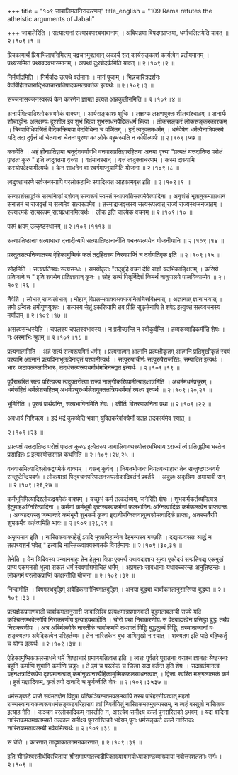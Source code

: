 +++
title = "१०९ जाबालिमतनिराकरणम्"
title_english = "109 Rama refutes the atheistic arguments of Jabali"

+++
जाबालेरिति । सत्यात्मनां सत्यप्रवणस्वभावानाम् । अविपन्नया विपदमप्राप्तया, धर्माचलितयेति यावत्  ॥  २।१०९।१  ॥   

  

प्रियकामार्थं प्रियाभिलाषनिमित्तम् यद्वचनमुक्तवान् अकार्यं सत् कार्यसङ्काशं कार्यत्वेन प्रतीयमानम् । पथ्यसम्मितं पथ्यवदवभासमानम् । अपथ्यं दुःखोदर्कमिति यावत्  ॥  २।१०९।२  ॥   

  

निर्मर्यादमिति । निर्मर्यादः उत्पथे वर्तमानः । मानं पूजाम् । भिन्नचारित्रदर्शनः वेदविहिताचाराद्भिन्नाचारप्रतिपादकमतप्रवर्तक इत्यर्थः  ॥  २।१०९।३  ॥   

  

सज्जनासज्जनस्वरूपं केन कारणेन ज्ञायत इत्यत आहकुलीनमिति  ॥  २।१०९।४  ॥   

  

अनार्यमित्यादिश्लोकत्रयमेकं वाक्यम् । आर्यसङ्काशः शुचिः । लक्षण्यः लक्षणयुक्तः शीलवांश्चाहम् । अनार्यः शौचाद्धीनः अलक्षण्यः दुश्शील इव शुभं हित्वा शुभसाधनवैदिकधर्मं हित्वा । लोकसङ्करं लोकसङ्करकारकम् । क्रियाविधिवर्जितं वैदिकक्रियया वेदविधिना च वर्जितम् । इदं त्वदुक्तमधर्मम् । धर्मवेषेण धर्मत्वेनाभिपत्स्ये यदि तदा दुर्वृत्तं मां चेतयानः चेतनः पुरुषः कः लोके बहुमंस्यति न कोपीत्यर्थः  ॥  २।१०९।५७  ॥   

  

कस्येति । अहं हीनप्रतिज्ञया चतुर्दशवर्षावधि वनवासप्रतिज्ञारहितया अनया वृत्त्या "प्रत्यक्षं यत्तदातिष्ठ परोक्षं पृष्ठतः कुरु " इति त्वदुक्तया वृत्त्या । वर्तमानस्सन् । वृत्तं त्वदुक्ताचरणम् । कस्य दास्यामि कस्योपदेक्ष्यामीत्यर्थः । केन साधनेन वा स्वर्गमाप्नुयामिति योजना  ॥  २।१०९।८  ॥   

  

त्वदुक्ताचरणे सर्वजनस्यापि परलोकहानिः स्यादित्यत आहकामवृत्त इति  ॥  २।१०९।९  ॥   

  

सत्यप्रशंसापूर्वकं सत्यनिष्ठां दर्शयन् सत्यरूपं स्वमतं स्थापयतिसत्यमेवेत्यादिना । अनृशंसं भूतानुकम्पाप्रधानं सनातनं च राजवृत्तं च सत्यमेव सत्यरूपमेव । तस्माद्राजवृत्तस्य सत्यरूपत्वात् राज्यं राज्यस्थजनजातम् । सत्यात्मकं सत्यरूपम् सत्यप्रधानमित्यर्थः । लोक इति जात्येक वचनम्  ॥  २।१०९।१०  ॥   

  

परमं क्षयम् उत्कृष्टस्थानम्  ॥  २।१०९।१११३  ॥   

  

सत्यप्रतिष्ठानाः सत्याधाराः दत्तादीन्यपि सत्यप्रतिष्ठानानीति वचनव्यत्ययेन योजनीयानि  ॥  २।१०९।१४  ॥   

  

प्रस्तुतसत्यनिष्णातस्य ऐहिकामुष्मिकं फलं तद्रहितस्य निरयप्राप्तिं च दर्शयतिएक इति  ॥  २।१०९।१५  ॥   

  

सोहमिति । सत्यप्रतिश्रवः सत्यसन्धः । समयीकृतः "तद्ब्रूहि वचनं देवि राज्ञो यदभिकाङ्क्षितम् । करिष्ये प्रतिजाने च " इति शपथेन प्रतिज्ञावान् कृतः । सोहं सत्यं पितृर्निदेशं किमर्थं नानुपालये पालयिष्याम्येव  ॥  २।१०९।१६  ॥   

  

नैवेति । लोभात् राज्यलोभात् । मोहान् विप्रलम्भवाक्यश्रवणजनितचित्तविभ्रमात् । अज्ञानात् ज्ञानाभावात् । तमो ऽन्वितः तमोगुणयुक्तः । सत्यस्य सेतुं ऽकरिष्यामि तव प्रीतिं सुकृतेनापि ते शपेऽ इत्युक्त सत्यवचनस्य मर्यादाम्  ॥  २।१०९।१७  ॥   

  

असत्यसन्धस्येति । चपलस्य चपलस्वभावस्य । न प्रतीच्छन्ति न स्वीकुर्वन्ति । हव्यकव्यादिकर्मीति शेषः । नः अस्माभिः श्रुतम्  ॥  २।१०९।१८  ॥   

  

प्रत्यगात्ममिति । अहं सत्यं सत्यरूपमिमं धर्मम् । प्रत्यगात्मम् आत्मनि प्रत्यक्षीकृतम् आत्मनि प्रतिमुखीकृतं स्वयं पश्यामि आत्मानं प्रत्यविनाभूतत्वेनावृतं पश्यामीत्यर्थः । सत्पुरुषाचीर्णः सत्पुरुषैराजरितः, सम्पादित इत्यर्थः । भारः जटावल्कलादिभारः, तदर्थसत्यरूपधर्मार्थमभिनन्द्यत इत्यर्थः  ॥  २।१०९।१९  ॥   

  

पूर्वैराचरितं सत्यं परित्यज्य त्वदुक्तरीत्या राज्यं नाङ्गीकरिष्यामीत्याहक्षात्रमिति । अधर्ममधर्मप्रचुरम् । धर्मसंहितं धर्मलेशसहितम् अधर्मप्रचुरधर्मलेशयुक्तक्षत्रियधर्ममहं त्यक्ष्य इत्यर्थः  ॥  २।१०९।२०,२१  ॥   

  

भूमिरिति । पुरुषं प्रार्थयन्ति, सत्यभागिनमिति शेषः । कीर्तिः वितरणजनिता प्रथा  ॥  २।१०९।२२  ॥   

  

अवधार्य निश्चित्य । इदं भद्रं कुरुष्वेति भवान् युक्तिकरैर्वाक्यैर्मां यदाह तदकार्यमेव स्यात्  ॥   

२।१०९।२३  ॥   

ऽप्रत्यक्षं यत्तदातिष्ठ परोक्षं पृष्ठतः कुरुऽ इत्येतस्य जाबालिवाक्यस्योत्तरमभिधाय ऽराज्यं त्वं प्रतिगृह्णीष्व भरतेन प्रसादितः ऽ इत्यस्योत्तरमाह कथमिति  ॥  २।१०९।२४,२५  ॥   

  

वनवासमित्यादिश्लोकद्वयमेकं वाक्यम् । वसन् कुर्वन् । नियतभोजनः नियतवन्याहारः तेन सन्तुष्टपञ्चवर्गः सन्तुष्टेन्द्रियवर्गः । लोकयात्रां पितृवचनपरिपालनरूपलोकादिवर्तनं प्रवर्तये । अकुहः अकृत्रिमः अमायावी सन्  ॥  २।१०९।२६,२७  ॥   

  

कर्मभूमिमित्यादिश्लोकद्वयमेकं वाक्यम् । यच्छुभं कर्म तत्कर्तव्यम्, जनैरिति शेषः । शुभकर्मकर्तव्यमित्यत्र हेतुमाहअग्निरित्यादिना । कर्मणां कर्मभूमौ कृतस्वस्वकर्मणां फलभागिनः अग्नित्वादिकं कर्मफलत्वेन प्राप्तवन्तः । अग्न्यादयस्तु जन्मान्तरे कर्मभूमौ शुभकर्म कृत्वा इदानीमग्नित्ववायुत्वसोमत्वादिकं प्राप्ताः, अतस्सर्वैरपि शुभकर्मैव कर्तव्यमिति भावः  ॥  २।१०९।२८,२९  ॥   

  

अमृष्यमाण इति । नास्तिकवाक्यहेतुं ऽयदि भुक्तमिहान्येन देहमन्यस्य गच्छति । दद्यात्प्रवसतः श्राद्धं न तत्पथ्यशनं भवेत् " इत्यादि नास्तिकवाक्यरूपतर्कं विगर्हमाणः  ॥  २।१०९।३०,३१  ॥   

  

तेनेति । येन त्रिदिवस्य पन्थानमाहुः तेन हेतुना विप्राः एवमर्थं यथावदाज्ञाय श्रुत्वा एकोदयं सम्प्रतिपद्य एकमुखं प्राप्य एकमनसो भूत्वा सकलं धर्मं स्ववर्णाश्रमोचितं धर्मम् । अप्रमत्ताः सावधानाः यथावच्चरन्तः अनुतिष्ठन्तः । लोकगमं परलोकप्राप्तिं कांक्षन्तीति योजना  ॥  २।१०९।३२  ॥   

  

निन्दामीति । विषमस्थबुद्धिम् अवैदिकमार्गनिष्णातबुद्धिम् । अनया बुद्ध्या चार्वाकमतानुसारिण्या बुद्ध्या  ॥  २।१०९।३३  ॥   

  

प्रत्यक्षैकप्रमाणवादी चार्वाकमतानुसारी जाबालिरिव प्रत्यक्षमात्रप्रमाणवादी बुद्धमतावलम्बी राज्ये यदि कश्चित्सम्भवेत्सोपि निराकरणीय इत्याहयथाहीति । चोरो यथा निराकरणीयः स वेदबाह्यत्वेन प्रसिद्धा बुद्धः तथैव निराकरणीयः । अत्र अस्मिंल्लोके नास्तीकं चार्वाकमपि तथागतं विद्धि बुद्धतुल्यं विद्धि, तस्मात्प्रजानां यः शङ्क्यतमः अवैदिकत्वेन परिहर्तव्यः । तेन नास्तिकेन बुधः अभिमुखो न स्यात् । शक्यतम इति पाठे बहिष्कर्तुं च योग्य इत्यर्थः  ॥  २।१०९।३४  ॥   

  

ऐहिकामुष्मिकफलसाधने धर्मे शिष्टाचारं प्रमाणयतित्वत्त इति । त्वत्तः पूर्वतरे पुरातनाः वराश्च ज्ञानतः श्रेष्ठजनाः बहूनि कर्माणि शुभानि कर्माणि चक्रुः । ते इमं च परलोकं च जित्वा सदा वर्तन्त इति शेषः । सदावर्तमानत्वं ग्रहनक्षत्रादिरूपेण दृश्यमानत्वात् कर्मानुष्ठानस्यैहिकामुष्मिकफलसाधनत्वात् । द्विजाः स्वस्ति मङ्गलात्मकं कर्म । हुतं यज्ञादिकम्, कृतं तपो दानादि च कुर्वन्तीति शेषः  ॥  २।१०९।३५३७  ॥   

  

धर्मसङ्कटे प्राप्ते सर्वमतज्ञेन विदुषा यत्किञ्चिन्मतमवलम्ब्यापि तस्य परिहरणीयत्वात् महतो राज्यस्यानायकत्वरूपधर्मसङ्कटपरिहाराय त्वां निवर्तयितुं नास्तिकमतमुपन्यस्तम्, न त्वहं वस्तुतो नासितक इत्याह नेति । कञ्चन परलोकादिकम् नास्तीति न, अस्त्येव समीक्ष्य कालं पुनरास्तिको ऽभवम् । यदा वादिना नास्तिकमतमवलम्ब्यते तत्कालं समीक्ष्य पुनरास्तिको भवेयम् पुनः धर्मसङ्कटे काले नास्तिकः नास्तिकमतावलम्बी भवेयमित्यर्थः  ॥  २।१०९।३८  ॥   

  

स चेति । कारणात् तादृशकालगमनकारणात्  ॥  २।१०९।३९  ॥   

  

इति श्रीमहेश्वरतीर्थविरचितायां श्रीरामायणतत्त्वदीपिकाख्यायामयोध्याकाण्डव्याख्यायां नवोत्तरशततमः सर्गः  ॥  २।१०९  ॥   

  

  


